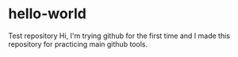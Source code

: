 # hello-world
Test repository
Hi,
I'm trying github for the first time and I made this repository for practicing main github tools.
